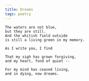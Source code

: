 ```yaml
---
title: Dreams
tags: poetry
---
```


    The waters are not blue,
    but they are still.
    And the whitish field outside
    is still a living green in my memory.

    As I write you, I find

    That my sigh has grown forgiving,
    and my heart, fond of quiet --

    For my mind has ceased living,
    and in dying, now dreams.


